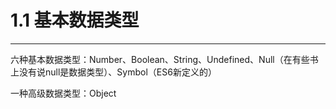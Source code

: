 # 1.1 基本数据类型

---

六种基本数据类型：Number、Boolean、String、Undefined、Null（在有些书上没有说null是数据类型）、Symbol（ES6新定义的）

一种高级数据类型：Object

